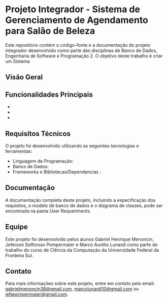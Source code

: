 # Projeto Integrador - Sistema de Gerenciamento de Agendamento para Salão de Beleza

Este repositório contém o código-fonte e a documentação do projeto integrador desenvolvido como parte das disciplinas de Banco de Dados, Engenharia de Software e Programação 2. O objetivo deste trabalho é criar um Sistema 

## Visão Geral



## Funcionalidades Principais

- 
- 
- 
## Requisitos Técnicos

O projeto foi desenvolvido utilizando as seguintes tecnologias e ferramentas:

- Linguagem de Programação: 
- Banco de Dados:
- Frameworks e Bibliotecas/Dependencias : 



## Documentação

A documentação completa deste projeto, incluindo a especificação dos requisitos, o modelo de banco de dados e o diagrama de classes, pode ser encontrada na pasta User Requeriments.

## Equipe

Este projeto foi desenvolvido pelos alunos Gabriel Henrique Menoncin, Jeferson Solforoso Pompermaier e Marco Aurélio Lunardi como parte do trabalho do curso de Ciência da Computação da Universidade Federal da Fronteira Sul.

## Contato

Para mais informações sobre este projeto, entre em contato pelo email: gabrielmenoncin38@gmail.com, marcolunardi10@gmail.com ou jefepompermaier@gmail.com.